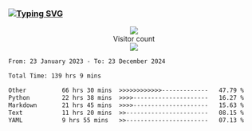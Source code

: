 ### <a href="https://git.io/typing-svg"><img src="https://readme-typing-svg.herokuapp.com?font=Fira+Code&pause=1000&width=435&lines=+Hi+%F0%9F%91%8B+There+is+Chenghow" alt="Typing SVG" /></a>
<p align="center"> 
  <img src="https://github-readme-stats.vercel.app/api?username=chenghow&show_icons=true"><br>
  Visitor count<br>
  <img src="https://profile-counter.glitch.me/chenghow/count.svg">
</p>

<!--START_SECTION:waka-->

```txt
From: 23 January 2023 - To: 23 December 2024

Total Time: 139 hrs 9 mins

Other          66 hrs 30 mins  >>>>>>>>>>>>-------------   47.79 %
Python         22 hrs 38 mins  >>>>---------------------   16.27 %
Markdown       21 hrs 45 mins  >>>>---------------------   15.63 %
Text           11 hrs 20 mins  >>-----------------------   08.15 %
YAML           9 hrs 55 mins   >>-----------------------   07.13 %
```

<!--END_SECTION:waka-->
